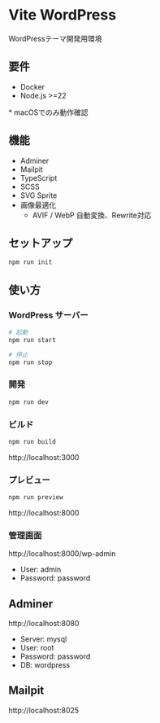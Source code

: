 # Vite WordPress

WordPressテーマ開発用環境

## 要件

- Docker
- Node.js >=22

\* macOSでのみ動作確認

## 機能

- Adminer
- Mailpit
- TypeScript
- SCSS
- SVG Sprite
- 画像最適化
  - AVIF / WebP 自動変換、Rewrite対応

## セットアップ

```sh
npm run init
```

## 使い方

### WordPress サーバー

```sh
# 起動
npm run start

# 停止
npm run stop
```

### 開発

```sh
npm run dev
```

### ビルド

```sh
npm run build
```

http://localhost:3000

### プレビュー

```sh
npm run preview
```

http://localhost:8000

### 管理画面

http://localhost:8000/wp-admin

- User: admin
- Password: password

## Adminer

http://localhost:8080

- Server: mysql
- User: root
- Password: password
- DB: wordpress

## Mailpit

http://localhost:8025
